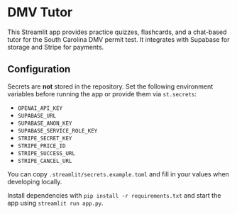 # DMV Tutor

This Streamlit app provides practice quizzes, flashcards, and a chat-based tutor for the South Carolina DMV permit test. It integrates with Supabase for storage and Stripe for payments.

## Configuration

Secrets are **not** stored in the repository. Set the following environment variables before running the app or provide them via `st.secrets`:

- `OPENAI_API_KEY`
- `SUPABASE_URL`
- `SUPABASE_ANON_KEY`
- `SUPABASE_SERVICE_ROLE_KEY`
- `STRIPE_SECRET_KEY`
- `STRIPE_PRICE_ID`
- `STRIPE_SUCCESS_URL`
- `STRIPE_CANCEL_URL`

You can copy `.streamlit/secrets.example.toml` and fill in your values when developing locally.

Install dependencies with `pip install -r requirements.txt` and start the app using `streamlit run app.py`.
